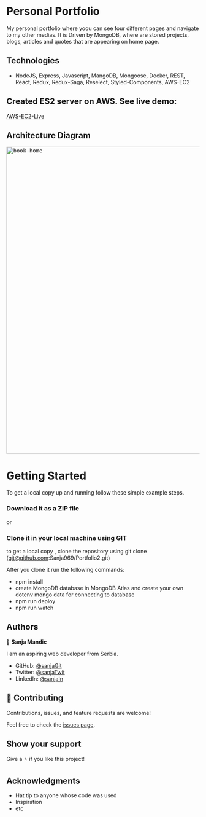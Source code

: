 # Personal Portfolio

My personal portfolio where yoou can see four different pages and navigate to my other medias.
It is Driven by MongoDB, where are stored projects, blogs, articles and quotes that are appearing on home page.

## Technologies

- NodeJS, Express, Javascript, MangoDB, Mongoose, Docker, REST, React, Redux, Redux-Saga, Reselect, Styled-Components, AWS-EC2

## Created ES2 server on AWS. See live demo:

[AWS-EC2-Live](https://sanja-mandic.com/)

## Architecture Diagram

  <kbd>
    <img src="/assets/readme.png" alt="book-home" width="800">
  </kbd>



# Getting Started

To get a local copy up and running follow these simple example steps.


### Download it as a ZIP file
or

### Clone it in your local machine using GIT
to get a local copy , clone the repository using git clone
(git@github.com:Sanja969/Portfolio2.git)

After you clone it run  the following commands:

- npm install
- create MongoDB database in MongoDB Atlas and create your own dotenv mongo data for connecting to database
- npm run deploy
- npm run watch

## Authors

👤 **Sanja Mandic**

I am an aspiring web developer from Serbia.
- GitHub: [@sanjaGit](https://github.com/Sanja969)
- Twitter: [@sanjaTwit](https://twitter.com/SanjaMandic42)
- LinkedIn: [@sanjaIn](https://linkedin.com/in/sanja-mandic-823995a2/)

## 🤝 Contributing

Contributions, issues, and feature requests are welcome!

Feel free to check the [issues page](../../issues/).

## Show your support

Give a ⭐️ if you like this project!

## Acknowledgments

- Hat tip to anyone whose code was used
- Inspiration
- etc

